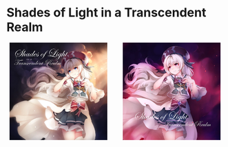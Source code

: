 # Shades of Light in a Transcendent Realm

<p align="center">
  <img alt="Light" src="gallery/Shades_of_light.png" width="45%">
&nbsp; &nbsp; &nbsp; &nbsp;
  <img alt="Dark" src="gallery/Shades_of_Light_in_a_Transcendent_Realm_BYD.png" width="45%">
</p>
